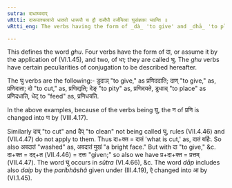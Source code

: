 ```yaml
---
sutra: दाधाघ्वदाप्
vRtti: दारूपाश्चत्वारो धातवो धारूपौ च द्वौ दाब्दैपौ वर्जयित्वा घुसंज्ञका भवन्ति ॥
vRtti_eng: The verbs having the form of _dà_ 'to give' and _dhā_ 'to place,' are called _ghu_.

---
```

This defines the word _ghu_. Four verbs have the form of दा, or assume it by the application of (VI.1.45), and two, of धा; they are called घु. The _ghu_ verbs have certain peculiarities of conjugation to be described hereafter.

The घु verbs are the following:- डुदाञ् "to give," as प्रणिददाति; दाण् "to give," as, प्रणिदाता; दो "to cut," as, प्रणिद्यति; देङ् "to pity" as, प्रणिदयते, डुधाञ् "to place" as प्रणिदधाति, धेट् to "feed" as, प्रणिधयति.

In the above examples, because of the verbs being घु, the न of प्रनि is changed into ण by (VIII.4.17).

Similarly दाप् "to cut" and दैप् "to clean" not being called घु, rules (VII.4.46) and (VII.4.47) do not apply to them. Thus दा+क्त = दातं 'what is cut,' as, दातं बर्हिः. So also अवदातं "washed" as, अवदातं मुखं "a bright face." But with दा "to give," &c. दा+क्त = दद्+त (VII.4.46) = दत्तः "given;" so also we have प्र+दा+क्त = प्रत्तम् (VII.4.47). The word घु occurs in _sûtra_ (VI.4.66), &c. The word _dåp_ includes also _daip_ by the _paribhâshâ_ given under (III.4.19), ऐ changed into आ by (VI.1.45).